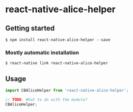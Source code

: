 # react-native-alice-helper

## Getting started

`$ npm install react-native-alice-helper --save`

### Mostly automatic installation

`$ react-native link react-native-alice-helper`

## Usage
```javascript
import CBAliceHelper from 'react-native-alice-helper';

// TODO: What to do with the module?
CBAliceHelper;
```
